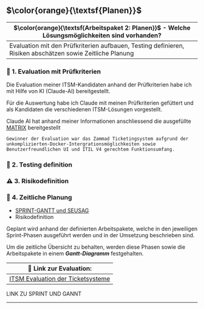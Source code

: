## $\color{orange}{\textsf{Planen}}$

| $\color{orange}{\textsf{Arbeitspaket 2: Planen}}$ - Welche Lösungsmöglichkeiten sind vorhanden?           |
| --------------------------------------------------------------------------------------------------------- |
| Evaluation mit den Prüfkriterien aufbauen, Testing definieren, Risiken abschätzen sowie Zeitliche Planung |
### :microscope: 1. Evaluation mit Prüfkriterien
Die Evaluation meiner ITSM-Kandidaten anhand der Prüfkriterien habe ich mit Hilfe von KI (Claude-AI) bereitgestellt.

Für die Auswertung habe ich Claude mit meinen Prüfkriterien gefüttert und als Kandidaten die verschiedenen ITSM-Lösungen vorgestellt.

Claude AI hat anhand meiner Informationen anschliessend die ausgefüllte [MATRIX](../2_Planen/ITSM_Evaluation_Ticketsysteme.md) bereitgestellt

	Gewinner der Evaluation war das Zammad Ticketingsystem aufgrund der unkomplizierten-Docker-Intergrationsmöglichkeiten sowie Benutzerfreundlichen UI und ITIL V4 gerechtem Funktionsumfang.

### :bowling: 2. Testing definition

### :warning: 3. Risikodefinition

### :calendar: 4. Zeitliche Planung
- [SPRINT-GANTT und SEUSAG](.Sprint_und_GANTT)
- Risikodefinition

Geplant wird anhand der definierten Arbeitspakete, welche in den jeweiligen Sprint-Phasen ausgeführt werden und in der Umsetzung beschrieben sind.

Um die zeitliche Übersicht zu behalten, werden diese Phasen sowie die Arbeitspakete in einem ***Gantt-Diagramm*** festgehalten.

| :pushpin: Link zur Evaluation:                                       |
| -------------------------------------------------------------------- |
| [ITSM Evaluation der Ticketsysteme](ITSM_Evaluation_Ticketsysteme.md) |

LINK ZU SPRINT UND GANNT
___
